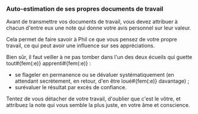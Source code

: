 <!-- corrigé -->

### Auto-estimation de ses propres documents de travail

Avant de transmettre vos documents de travail, vous devez attribuer à chacun d'entre eux une note qui donne votre avis personnel sur leur valeur.

Cela permet de faire savoir à Phil ce que vous pensez de votre propre travail, ce qui peut avoir une influence sur ses appréciations.

Bien sûr, il faut veiller à ne pas tomber dans l'un des deux écueils qui guette tout#{fem(:e)} apprenti#{fem(:e)} :

* se flageler en permanence ou se dévaluer systématiquement (en attendant secrètement, en retour, d'en être loué#{fem(:e)} davantage) ;
* surévaluer le résultat par excès de confiance.

Tentez de vous détacher de votre travail, d'oublier que c'est le vôtre, et attribuez la note qui vous semble la plus juste, en votre âme et conscience.
